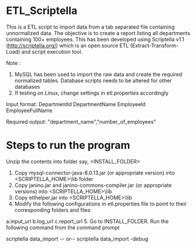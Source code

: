 # ETL_Scriptella

This is a ETL script to import data from a tab separated file containing unnormalized data. 
The objective is to create a report listing all departments containing 100+ employees.
This has been developed using Scriptella v1.1 (http://scriptella.org/) which is an open source ETL (Extract-Transform-Load) 
and script execution tool.


Note :
1. MySQL has been used to import the raw data and create the required normalized tables.
	   Database scripts needs to be altered for other databases
2. If testing on Linux, change settings in etl.properties accordingly


Input format:
DepartmentId	DepartmentName	EmployeeId	EmployeeFullName

Required output:
"department_name","number_of_employees"

Steps to run the program
==========================
Unzip the contents into folder say, <INSTALL_FOLDER>

1. Copy mysql-connector-java-8.0.13.jar (or appropriate version) into <SCRIPTELLA_HOME>\lib folder
2. Copy janino.jar and janino-commons-compiler.jar (or appropriate versions) into <SCRIPTELLA_HOME>\lib
3. Copy etlhelper.jar into <SCRIPTELLA_HOME>\lib
4. Modify the following configurations in etl.properties file to point to their corresponding folders and files

a.input_url
b.log_url
c.report_url
5. Go to INSTALL_FOLDER. Run the following command from the command prompt 

scriptella data_import
 -- or--
scriptella data_import -debug
	
